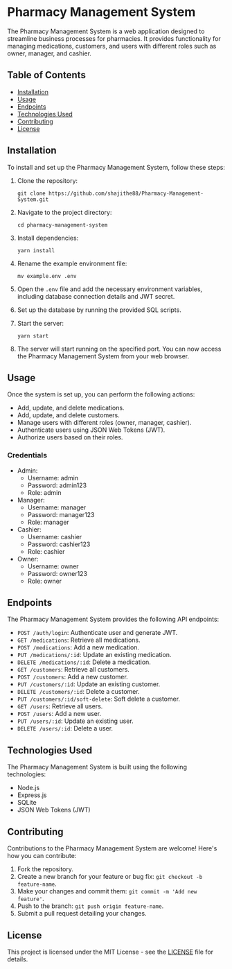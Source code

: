 # Pharmacy Management System

The Pharmacy Management System is a web application designed to streamline business processes for pharmacies. It provides functionality for managing medications, customers, and users with different roles such as owner, manager, and cashier.

## Table of Contents

- [Installation](#installation)
- [Usage](#usage)
- [Endpoints](#endpoints)
- [Technologies Used](#technologies-used)
- [Contributing](#contributing)
- [License](#license)

## Installation

To install and set up the Pharmacy Management System, follow these steps:

1. Clone the repository:

    ```
    git clone https://github.com/shajithe88/Pharmacy-Management-System.git
    ```

2. Navigate to the project directory:

    ```
    cd pharmacy-management-system
    ```

3. Install dependencies:

    ```
    yarn install
    ```

4. Rename the example environment file:

    ```
    mv example.env .env
    ```

5. Open the `.env` file and add the necessary environment variables, including database connection details and JWT secret.

6. Set up the database by running the provided SQL scripts.

7. Start the server:

    ```
    yarn start
    ```

8. The server will start running on the specified port. You can now access the Pharmacy Management System from your web browser.

## Usage

Once the system is set up, you can perform the following actions:

- Add, update, and delete medications.
- Add, update, and delete customers.
- Manage users with different roles (owner, manager, cashier).
- Authenticate users using JSON Web Tokens (JWT).
- Authorize users based on their roles.

### Credentials
- Admin:
    - Username: admin
    - Password: admin123
    - Role: admin
- Manager:
    - Username: manager
    - Password: manager123
    - Role: manager
- Cashier:
    - Username: cashier
    - Password: cashier123
    - Role: cashier
- Owner:
    - Username: owner
    - Password: owner123
    - Role: owner

## Endpoints

The Pharmacy Management System provides the following API endpoints:

- `POST /auth/login`: Authenticate user and generate JWT.
- `GET /medications`: Retrieve all medications.
- `POST /medications`: Add a new medication.
- `PUT /medications/:id`: Update an existing medication.
- `DELETE /medications/:id`: Delete a medication.
- `GET /customers`: Retrieve all customers.
- `POST /customers`: Add a new customer.
- `PUT /customers/:id`: Update an existing customer.
- `DELETE /customers/:id`: Delete a customer.
- `PUT /customers/:id/soft-delete`: Soft delete a customer.
- `GET /users`: Retrieve all users.
- `POST /users`: Add a new user.
- `PUT /users/:id`: Update an existing user.
- `DELETE /users/:id`: Delete a user.

## Technologies Used

The Pharmacy Management System is built using the following technologies:

- Node.js
- Express.js
- SQLite
- JSON Web Tokens (JWT)

## Contributing

Contributions to the Pharmacy Management System are welcome! Here's how you can contribute:

1. Fork the repository.
2. Create a new branch for your feature or bug fix: `git checkout -b feature-name`.
3. Make your changes and commit them: `git commit -m 'Add new feature'`.
4. Push to the branch: `git push origin feature-name`.
5. Submit a pull request detailing your changes.

## License

This project is licensed under the MIT License - see the [LICENSE](LICENSE) file for details.
